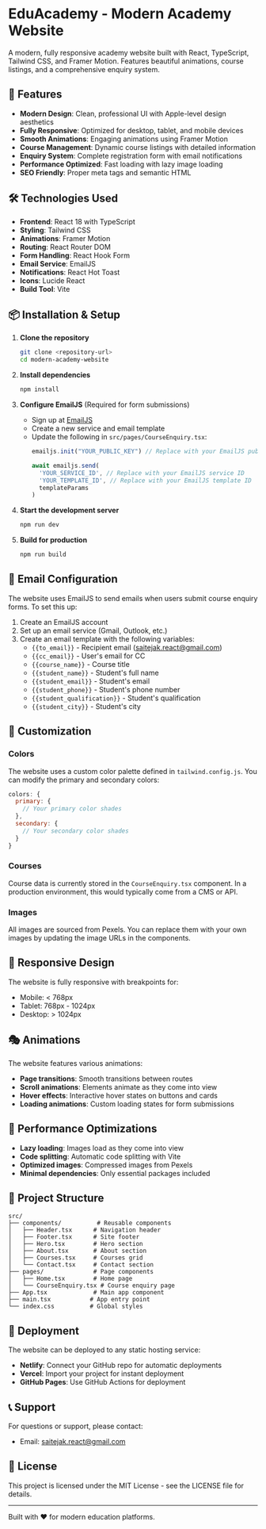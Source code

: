 # EduAcademy - Modern Academy Website

A modern, fully responsive academy website built with React, TypeScript, Tailwind CSS, and Framer Motion. Features beautiful animations, course listings, and a comprehensive enquiry system.

## 🚀 Features

- **Modern Design**: Clean, professional UI with Apple-level design aesthetics
- **Fully Responsive**: Optimized for desktop, tablet, and mobile devices
- **Smooth Animations**: Engaging animations using Framer Motion
- **Course Management**: Dynamic course listings with detailed information
- **Enquiry System**: Complete registration form with email notifications
- **Performance Optimized**: Fast loading with lazy image loading
- **SEO Friendly**: Proper meta tags and semantic HTML

## 🛠️ Technologies Used

- **Frontend**: React 18 with TypeScript
- **Styling**: Tailwind CSS
- **Animations**: Framer Motion
- **Routing**: React Router DOM
- **Form Handling**: React Hook Form
- **Email Service**: EmailJS
- **Notifications**: React Hot Toast
- **Icons**: Lucide React
- **Build Tool**: Vite

## 📦 Installation & Setup

1. **Clone the repository**
   ```bash
   git clone <repository-url>
   cd modern-academy-website
   ```

2. **Install dependencies**
   ```bash
   npm install
   ```

3. **Configure EmailJS** (Required for form submissions)
   - Sign up at [EmailJS](https://www.emailjs.com/)
   - Create a new service and email template
   - Update the following in `src/pages/CourseEnquiry.tsx`:
     ```typescript
     emailjs.init("YOUR_PUBLIC_KEY") // Replace with your EmailJS public key
     
     await emailjs.send(
       'YOUR_SERVICE_ID', // Replace with your EmailJS service ID
       'YOUR_TEMPLATE_ID', // Replace with your EmailJS template ID
       templateParams
     )
     ```

4. **Start the development server**
   ```bash
   npm run dev
   ```

5. **Build for production**
   ```bash
   npm run build
   ```

## 📧 Email Configuration

The website uses EmailJS to send emails when users submit course enquiry forms. To set this up:

1. Create an EmailJS account
2. Set up an email service (Gmail, Outlook, etc.)
3. Create an email template with the following variables:
   - `{{to_email}}` - Recipient email (saitejak.react@gmail.com)
   - `{{cc_email}}` - User's email for CC
   - `{{course_name}}` - Course title
   - `{{student_name}}` - Student's full name
   - `{{student_email}}` - Student's email
   - `{{student_phone}}` - Student's phone number
   - `{{student_qualification}}` - Student's qualification
   - `{{student_city}}` - Student's city

## 🎨 Customization

### Colors
The website uses a custom color palette defined in `tailwind.config.js`. You can modify the primary and secondary colors:

```javascript
colors: {
  primary: {
    // Your primary color shades
  },
  secondary: {
    // Your secondary color shades
  }
}
```

### Courses
Course data is currently stored in the `CourseEnquiry.tsx` component. In a production environment, this would typically come from a CMS or API.

### Images
All images are sourced from Pexels. You can replace them with your own images by updating the image URLs in the components.

## 📱 Responsive Design

The website is fully responsive with breakpoints for:
- Mobile: < 768px
- Tablet: 768px - 1024px
- Desktop: > 1024px

## 🎭 Animations

The website features various animations:
- **Page transitions**: Smooth transitions between routes
- **Scroll animations**: Elements animate as they come into view
- **Hover effects**: Interactive hover states on buttons and cards
- **Loading animations**: Custom loading states for form submissions

## 🔧 Performance Optimizations

- **Lazy loading**: Images load as they come into view
- **Code splitting**: Automatic code splitting with Vite
- **Optimized images**: Compressed images from Pexels
- **Minimal dependencies**: Only essential packages included

## 📄 Project Structure

```
src/
├── components/          # Reusable components
│   ├── Header.tsx      # Navigation header
│   ├── Footer.tsx      # Site footer
│   ├── Hero.tsx        # Hero section
│   ├── About.tsx       # About section
│   ├── Courses.tsx     # Courses grid
│   └── Contact.tsx     # Contact section
├── pages/              # Page components
│   ├── Home.tsx        # Home page
│   └── CourseEnquiry.tsx # Course enquiry page
├── App.tsx             # Main app component
├── main.tsx           # App entry point
└── index.css          # Global styles
```

## 🚀 Deployment

The website can be deployed to any static hosting service:

- **Netlify**: Connect your GitHub repo for automatic deployments
- **Vercel**: Import your project for instant deployment
- **GitHub Pages**: Use GitHub Actions for deployment

## 📞 Support

For questions or support, please contact:
- Email: saitejak.react@gmail.com

## 📝 License

This project is licensed under the MIT License - see the LICENSE file for details.

---

Built with ❤️ for modern education platforms.